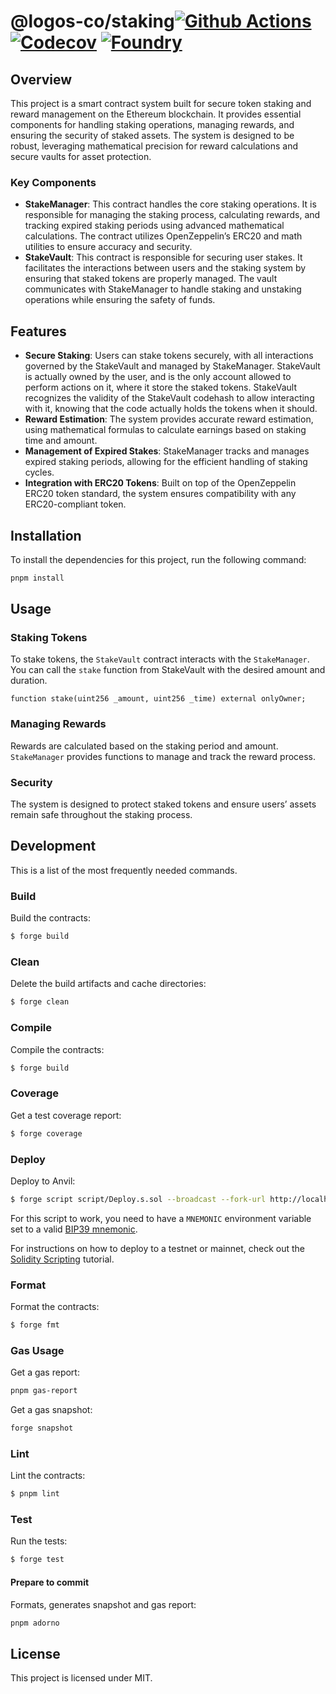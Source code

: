 # @logos-co/staking[![Github Actions][gha-badge]][gha] [![Codecov][codecov-badge]][codecov] [![Foundry][foundry-badge]][foundry]

[gha]: https://github.com/logos-co/staking/actions
[gha-badge]: https://github.com/logos-co/staking/actions/workflows/ci.yml/badge.svg
[codecov]: https://codecov.io/gh/logos-co/staking
[codecov-badge]: https://codecov.io/gh/logos-co/staking/graph/badge.svg
[foundry]: https://getfoundry.sh/
[foundry-badge]: https://img.shields.io/badge/Built%20with-Foundry-FFDB1C.svg

## Overview

This project is a smart contract system built for secure token staking and reward management on the Ethereum blockchain. It provides essential components for handling staking operations, managing rewards, and ensuring the security of staked assets. The system is designed to be robust, leveraging mathematical precision for reward calculations and secure vaults for asset protection.

### Key Components

- **StakeManager**: This contract handles the core staking operations. It is responsible for managing the staking process, calculating rewards, and tracking expired staking periods using advanced mathematical calculations. The contract utilizes OpenZeppelin’s ERC20 and math utilities to ensure accuracy and security.
- **StakeVault**: This contract is responsible for securing user stakes. It facilitates the interactions between users and the staking system by ensuring that staked tokens are properly managed. The vault communicates with StakeManager to handle staking and unstaking operations while ensuring the safety of funds.

## Features

- **Secure Staking**: Users can stake tokens securely, with all interactions governed by the StakeVault and managed by StakeManager. StakeVault is actually owned by the user, and is the only account allowed to perform actions on it, where it store the staked tokens. StakeVault recognizes the validity of the StakeVault codehash to allow interacting with it, knowing that the code actually holds the tokens when it should.
- **Reward Estimation**: The system provides accurate reward estimation, using mathematical formulas to calculate earnings based on staking time and amount.
- **Management of Expired Stakes**: StakeManager tracks and manages expired staking periods, allowing for the efficient handling of staking cycles.
- **Integration with ERC20 Tokens**: Built on top of the OpenZeppelin ERC20 token standard, the system ensures compatibility with any ERC20-compliant token.

## Installation

To install the dependencies for this project, run the following command:

```bash
pnpm install
```

## Usage

### Staking Tokens

To stake tokens, the `StakeVault` contract interacts with the `StakeManager`. You can call the `stake` function from StakeVault with the desired amount and duration.

```solidity
function stake(uint256 _amount, uint256 _time) external onlyOwner;
```

### Managing Rewards

Rewards are calculated based on the staking period and amount. `StakeManager` provides functions to manage and track the reward process.

### Security

The system is designed to protect staked tokens and ensure users’ assets remain safe throughout the staking process.

## Development

This is a list of the most frequently needed commands.

### Build

Build the contracts:

```sh
$ forge build
```

### Clean

Delete the build artifacts and cache directories:

```sh
$ forge clean
```

### Compile

Compile the contracts:

```sh
$ forge build
```

### Coverage

Get a test coverage report:

```sh
$ forge coverage
```

### Deploy

Deploy to Anvil:

```sh
$ forge script script/Deploy.s.sol --broadcast --fork-url http://localhost:8545
```

For this script to work, you need to have a `MNEMONIC` environment variable set to a valid
[BIP39 mnemonic](https://iancoleman.io/bip39/).

For instructions on how to deploy to a testnet or mainnet, check out the
[Solidity Scripting](https://book.getfoundry.sh/tutorials/solidity-scripting.html) tutorial.

### Format

Format the contracts:

```sh
$ forge fmt
```

### Gas Usage

Get a gas report:

```sh
pnpm gas-report
```

Get a gas snapshot:

```bash
forge snapshot
```

### Lint

Lint the contracts:

```sh
$ pnpm lint
```

### Test

Run the tests:

```sh
$ forge test
```

#### Prepare to commit

Formats, generates snapshot and gas report:

```sh
pnpm adorno
```

## License

This project is licensed under MIT.
